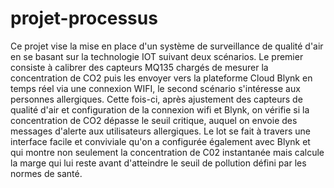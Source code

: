 # projet-processus
Ce projet vise la mise en place d'un système de surveillance de qualité d'air en se basant sur la technologie IOT suivant deux scénarios. Le premier consiste à calibrer des capteurs MQ135 chargés de mesurer la concentration de CO2 puis les envoyer vers la plateforme Cloud Blynk en temps réel via une connexion WIFI, le second scénario s'intéresse aux personnes allergiques. Cette fois-ci, après ajustement des capteurs de qualité d'air et configuration de la connexion wifi et Blynk, on vérifie si la concentration de CO2 dépasse le seuil critique,  auquel on envoie des messages d'alerte aux utilisateurs allergiques. Le lot se fait à travers une interface facile et   conviviale     qu'on a configurée également avec Blynk et qui montre non seulement la concentration de C02 instantanée mais calcule la marge qui lui reste avant d'atteindre le seuil de pollution défini par les normes de santé.
